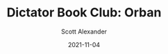 ---
layout: podcast
title: "Dictator Book Club: Orban"
author: Scott Alexander
description: https://astralcodexten.substack.com/p/dictator-book-club-orban
date: 2021-11-04
length: 6692941
duration: 1673
guid: dictator-book-club-orban
---
